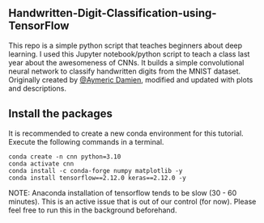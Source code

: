 ## Handwritten-Digit-Classification-using-TensorFlow

This repo is a simple python script that teaches beginners about deep learning. I used this Jupyter notebook/python script to teach a class last year about the awesomeness of CNNs. It builds a simple convolutional neural network to classify handwritten digits from the MNIST dataset. Originally created by [@Aymeric Damien](https://github.com/aymericdamien), modified and updated with plots and descriptions.

## Install the packages

It is recommended to create a new conda environment for this tutorial. Execute the following commands in a terminal.

```
conda create -n cnn python=3.10
conda activate cnn
conda install -c conda-forge numpy matplotlib -y
conda install tensorflow==2.12.0 keras==2.12.0 -y
```

NOTE: Anaconda installation of tensorflow tends to be slow (30 - 60 minutes). This is an active issue that is out of our control (for now). Please feel free to run this in the background beforehand.